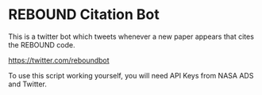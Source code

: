 REBOUND Citation Bot
====================

This is a twitter bot which tweets whenever a new paper appears that cites the REBOUND code. 

https://twitter.com/reboundbot

To use this script working yourself, you will need API Keys from NASA ADS and Twitter.


